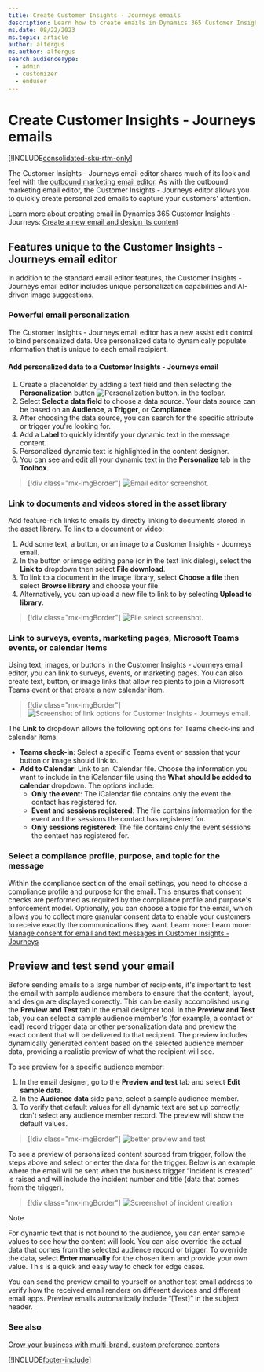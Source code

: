 ```yaml
---
title: Create Customer Insights - Journeys emails
description: Learn how to create emails in Dynamics 365 Customer Insights - Journeys.
ms.date: 08/22/2023
ms.topic: article
author: alfergus
ms.author: alfergus
search.audienceType: 
  - admin
  - customizer
  - enduser
---
```


# Create Customer Insights - Journeys emails

[!INCLUDE[consolidated-sku-rtm-only](./includes/consolidated-sku-rtm-only.md)]

The Customer Insights - Journeys email editor shares much of its look and feel with the [outbound marketing email editor](prepare-marketing-emails.md). As with the outbound marketing email editor, the Customer Insights - Journeys editor allows you to quickly create personalized emails to capture your customers' attention.

Learn more about creating email in Dynamics 365 Customer Insights - Journeys: [Create a new email and design its content](email-design.md)

## Features unique to the Customer Insights - Journeys email editor

In addition to the standard email editor features, the Customer Insights - Journeys email editor includes unique personalization capabilities and AI-driven image suggestions.

### Powerful email personalization

The Customer Insights - Journeys email editor has a new assist edit control to bind personalized data. Use personalized data to dynamically populate information that is unique to each email recipient.

#### Add personalized data to a Customer Insights - Journeys email

1. Create a placeholder by adding a text field and then selecting the **Personalization** button ![Personalization button.](media/real-time-marketing-personalization.png "Personalization button") in the toolbar.
1. Select **Select a data field** to choose a data source. Your data source can be based on an **Audience**, a **Trigger**, or **Compliance**.
1. After choosing the data source, you can search for the specific attribute or trigger you're looking for.
1. Add a **Label** to quickly identify your dynamic text in the message content.
1. Personalized dynamic text is highlighted in the content designer.
1. You can see and edit all your dynamic text in the **Personalize** tab in the **Toolbox**.

> [!div class="mx-imgBorder"]
> ![Email editor screenshot.](media/real-time-marketing-email-editor.png "Email editor screenshot")

### Link to documents and videos stored in the asset library

Add feature-rich links to emails by directly linking to documents stored in the asset library. To link to a document or video:

1. Add some text, a button, or an image to a Customer Insights - Journeys email.
1. In the button or image editing pane (or in the text link dialog), select the **Link to** dropdown then select **File download**.
1. To link to a document in the image library, select **Choose a file** then select **Browse library** and choose your file.
1. Alternatively, you can upload a new file to link to by selecting **Upload to library**.

> [!div class="mx-imgBorder"]
> ![File select screenshot.](media/real-time-marketing-email-file-link.png "File select screenshot")

### Link to surveys, events, marketing pages, Microsoft Teams events, or calendar items

Using text, images, or buttons in the Customer Insights - Journeys email editor, you can link to surveys, events, or marketing pages. You can also create text, button, or image links that allow recipients to join a Microsoft Teams event or that create a new calendar item.

  > [!div class="mx-imgBorder"]
  > ![Screenshot of link options for Customer Insights - Journeys email.](media/real-time-marketing-email-button2.png "Screenshot of link options for Customer Insights - Journeys email")

The **Link to** dropdown allows the following options for Teams check-ins and calendar items:

- **Teams check-in**: Select a specific Teams event or session that your button or image should link to.
- **Add to Calendar**: Link to an iCalendar file. Choose the information you want to include in the iCalendar file using the **What should be added to calendar** dropdown. The options include:
    - **Only the event**: The iCalendar file contains only the event the contact has registered for.
    - **Event and sessions registered**: The file contains information for the event and the sessions the contact has registered for.
    - **Only sessions registered**: The file contains only the event sessions the contact has registered for.

### Select a compliance profile, purpose, and topic for the message

Within the compliance section of the email settings, you need to choose a compliance profile and purpose for the email. This ensures that consent checks are performed as required by the compliance profile and purpose's enforcement model. Optionally, you can choose a topic for the email, which allows you to collect more granular consent data to enable your customers to receive exactly the communications they want. Learn more: Learn more: [Manage consent for email and text messages in Customer Insights - Journeys](real-time-marketing-email-text-consent.md)

## Preview and test send your email

Before sending emails to a large number of recipients, it's important to test the email with sample audience members to ensure that the content, layout, and design are displayed correctly. This can be easily accomplished using the **Preview and Test** tab in the email designer tool. In the **Preview and Test** tab, you can select a sample audience member's (for example, a contact or lead) record trigger data or other personalization data and preview the exact content that will be delivered to that recipient. The preview includes dynamically generated content based on the selected audience member data, providing a realistic preview of what the recipient will see.

To see preview for a specific audience member:

1. In the email designer, go to the **Preview and test** tab and select **Edit sample data**.
1. In the **Audience data** side pane, select a sample audience member.
1. To verify that default values for all dynamic text are set up correctly, don't select any audience member record. The preview will show the default values.

> [!div class="mx-imgBorder"]
> ![better preview and test](media/real-time-marketing-better-preview-and-test.png "better preview and test")

To see a preview of personalized content sourced from trigger, follow the steps above and select or enter the data for the trigger. Below is an example where the email will be sent when the business trigger “Incident is created” is raised and will include the incident number and title (data that comes from the trigger).

> [!div class="mx-imgBorder"]
> ![Screenshot of incident creation](media/real-time-marketing-incident-creation.png "Screenshot of incident creation")

> [!NOTE]
> For dynamic text that is not bound to the audience, you can enter sample values to see how the content will look. You can also override the actual data that comes from the selected audience record or trigger. To override the data, select **Enter manually** for the chosen item and provide your own value. This is a quick and easy way to check for edge cases.

You can send the preview email to yourself or another test email address to verify how the received email renders on different devices and different email apps. Preview emails automatically include “[Test]” in the subject header.

### See also

[Grow your business with multi-brand, custom preference centers](real-time-marketing-compliance-settings.md)

[!INCLUDE[footer-include](./includes/footer-banner.md)]
